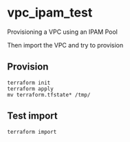 # vpc_ipam_test

Provisioning a VPC using an IPAM Pool

Then import the VPC and try to provision

## Provision

```
terraform init
terraform apply
mv terraform.tfstate* /tmp/
```
## Test import

```
terraform import 
```
